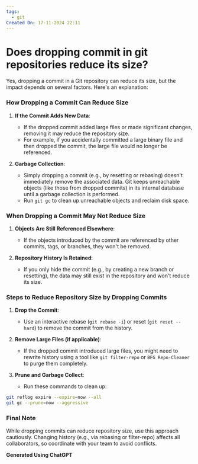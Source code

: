 ```yaml
---
tags:
  - git
Created On: 17-11-2024 22:11
---
```

# Does dropping commit in git repositories reduce its size?

Yes, dropping a commit in a Git repository can reduce its size, but the impact depends on several factors. Here's an explanation:

### **How Dropping a Commit Can Reduce Size**

1. **If the Commit Adds New Data**:
   - If the dropped commit added large files or made significant changes, removing it may reduce the repository size.
   - For example, if you accidentally committed a large binary file and then dropped the commit, the large file would no longer be referenced.

2. **Garbage Collection**:
   - Simply dropping a commit (e.g., by resetting or rebasing) doesn't immediately remove the associated data. Git keeps unreachable objects (like those from dropped commits) in its internal database until a garbage collection is performed.
   - Run `git gc` to clean up unreachable objects and reclaim disk space.

### **When Dropping a Commit May Not Reduce Size**

1. **Objects Are Still Referenced Elsewhere**:
   - If the objects introduced by the commit are referenced by other commits, tags, or branches, they won't be removed.

2. **Repository History Is Retained**:
   - If you only hide the commit (e.g., by creating a new branch or resetting), the data may still exist in the repository and won't reduce its size.

### **Steps to Reduce Repository Size by Dropping Commits**

1. **Drop the Commit**:
   - Use an interactive rebase (`git rebase -i`) or reset (`git reset --hard`) to remove the commit from the history.

2. **Remove Large Files (if applicable)**:
   - If the dropped commit introduced large files, you might need to rewrite history using a tool like `git filter-repo` or `BFG Repo-Cleaner` to purge them completely.

3. **Prune and Garbage Collect**:
   - Run these commands to clean up:

```bash
git reflog expire --expire=now --all
git gc --prune=now --aggressive
```

### **Final Note**

While dropping commits can reduce repository size, use this approach cautiously. Changing history (e.g., via rebasing or filter-repo) affects all collaborators, so coordinate with your team to avoid conflicts.


**Generated Using ChatGPT**